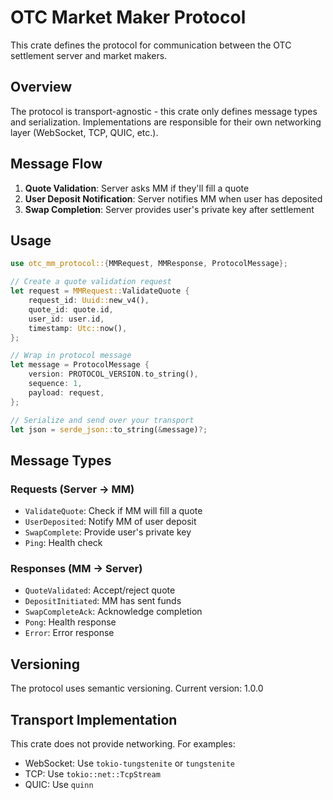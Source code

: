# OTC Market Maker Protocol

This crate defines the protocol for communication between the OTC settlement server and market makers.

## Overview

The protocol is transport-agnostic - this crate only defines message types and serialization. Implementations are responsible for their own networking layer (WebSocket, TCP, QUIC, etc.).

## Message Flow

1. **Quote Validation**: Server asks MM if they'll fill a quote
2. **User Deposit Notification**: Server notifies MM when user has deposited
3. **Swap Completion**: Server provides user's private key after settlement

## Usage

```rust
use otc_mm_protocol::{MMRequest, MMResponse, ProtocolMessage};

// Create a quote validation request
let request = MMRequest::ValidateQuote {
    request_id: Uuid::new_v4(),
    quote_id: quote.id,
    user_id: user.id,
    timestamp: Utc::now(),
};

// Wrap in protocol message
let message = ProtocolMessage {
    version: PROTOCOL_VERSION.to_string(),
    sequence: 1,
    payload: request,
};

// Serialize and send over your transport
let json = serde_json::to_string(&message)?;
```

## Message Types

### Requests (Server → MM)
- `ValidateQuote`: Check if MM will fill a quote
- `UserDeposited`: Notify MM of user deposit
- `SwapComplete`: Provide user's private key
- `Ping`: Health check

### Responses (MM → Server)
- `QuoteValidated`: Accept/reject quote
- `DepositInitiated`: MM has sent funds
- `SwapCompleteAck`: Acknowledge completion
- `Pong`: Health response
- `Error`: Error response

## Versioning

The protocol uses semantic versioning. Current version: 1.0.0

## Transport Implementation

This crate does not provide networking. For examples:
- WebSocket: Use `tokio-tungstenite` or `tungstenite`
- TCP: Use `tokio::net::TcpStream`
- QUIC: Use `quinn`